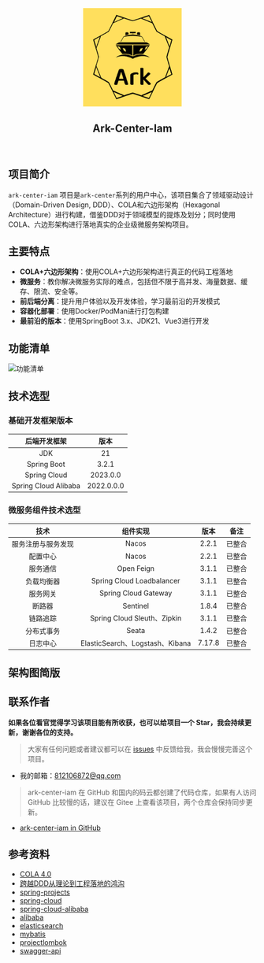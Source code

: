 <div align="center">
<div>
  <img alt="" width="200" height="200" src="./asserts/logo.png">
</div>
  <h2>Ark-Center-Iam</h2>
<div>
  <img alt="" src="https://img.shields.io/badge/build-passing-green.svg">
  <img alt="" src="https://img.shields.io/badge/version-1.0.0-yellow.svg">
  <img alt="" src="https://img.shields.io/badge/build-passing-green.svg">
</div>
</div>

## 项目简介

`ark-center-iam` 项目是`ark-center`系列的用户中心，该项目集合了领域驱动设计（Domain-Driven Design, DDD）、COLA和六边形架构（Hexagonal Architecture）进行构建，借鉴DDD对于领域模型的提炼及划分；同时使用COLA、六边形架构进行落地真实的企业级微服务架构项目。

## 主要特点
- **COLA+六边形架构**：使用COLA+六边形架构进行真正的代码工程落地
- **微服务**：教你解决微服务实际的难点，包括但不限于高并发、海量数据、缓存、限流、安全等。
- **前后端分离**：提升用户体验以及开发体验，学习最前沿的开发模式
- **容器化部署**：使用Docker/PodMan进行打包构建
- **最前沿的版本**：使用SpringBoot 3.x、JDK21、Vue3进行开发

## 功能清单
![功能清单](D:\code\ark\ark-center-iam\asserts\feature-list.jpg)

[//]: # ()
[//]: # (| 项目名称                 | 仓库地址                                                                                                                                                                        | 备注                                                              |)

[//]: # (|:---------------------|-----------------------------------------------------------------------------------------------------------------------------------------------------------------------------|-----------------------------------------------------------------|)

[//]: # (| newbee-mall          | [newbee-mall in GitHub]&#40;https://github.com/newbee-ltd/newbee-mall&#41;<br>[newbee-mall in Gitee]&#40;https://gitee.com/newbee-ltd/newbee-mall&#41;                                      | 初始版本、Spring Boot、Thymeleaf、MyBatis、MySQL                        |)

[//]: # (| newbee-mall-plus     | [newbee-mall-plus in GitHub]&#40;https://github.com/newbee-ltd/newbee-mall-plus&#41;<br/>[newbee-mall-plus in Gitee]&#40;https://gitee.com/newbee-ltd/newbee-mall-plus&#41;                 | 升级版本、优惠券、秒杀、支付、Spring Boot、Thymeleaf、MyBatis、MySQL、Redis        |)

[//]: # (| ark-center-iam    | [ark-center-iam in GitHub]&#40;https://github.com/newbee-ltd/ark-center-iam&#41;<br/>[ark-center-iam in Gitee]&#40;https://gitee.com/newbee-ltd/ark-center-iam&#41;             | 微服务版本、分布式事务、Spring Cloud Alibaba、Nacos、Sentinel、OpenFeign、Seata |)

[//]: # (| newbee-mall-api      | [newbee-mall-api in GitHub]&#40;https://github.com/newbee-ltd/newbee-mall-api&#41;<br/>[newbee-mall-api in Gitee]&#40;https://gitee.com/newbee-ltd/newbee-mall-api&#41;                     | 前后端分离、Spring Boot、MyBatis、Swagger、MySQL                         |)

[//]: # (| newbee-mall-api-go   | [newbee-mall-api-go in GitHub]&#40;https://github.com/newbee-ltd/newbee-mall-api-go&#41;<br/>[newbee-mall-api-go in Gitee]&#40;https://gitee.com/newbee-ltd/newbee-mall-api-go&#41;         | 前后端分离、Go、Gin、MySQL                                              |)

[//]: # (| newbee-mall-vue-app  | [newbee-mall-vue-app in GitHub]&#40;https://github.com/newbee-ltd/newbee-mall-vue-app&#41;<br/>[newbee-mall-vue-app in Gitee]&#40;https://gitee.com/newbee-ltd/newbee-mall-vue-app&#41;     | 前后端分离、Vue2、Vant                                                 |)

[//]: # (| newbee-mall-vue3-app | [newbee-mall-vue3-app in GitHub]&#40;https://github.com/newbee-ltd/newbee-mall-vue3-app&#41;<br/>[newbee-mall-vue3-app in Gitee]&#40;https://gitee.com/newbee-ltd/newbee-mall-vue3-app&#41; | 前后端分离、Vue3、Vue-Router4、Pinia、Vant4                              |)

[//]: # (| vue3-admin           | [vue3-admin in GitHub]&#40;https://github.com/newbee-ltd/vue3-admin&#41;<br/>[vue3-admin in Gitee]&#40;https://gitee.com/newbee-ltd/vue3-admin&#41;                                         | 前后端分离、Vue3、Element-Plus、Vue-Router4、Vite                        |)

## 技术选型

### 基础开发框架版本

|        后端开发框架        |     版本     |
|:--------------------:|:----------:|
|         JDK          |     21     |
|     Spring Boot      |   3.2.1    |
|     Spring Cloud     |  2023.0.0  |
| Spring Cloud Alibaba | 2022.0.0.0 |

### 微服务组件技术选型

|    技术     |             组件实现              |   版本   | 备注  |
|:---------:|:-----------------------------:|:------:|:---:|
| 服务注册与服务发现 |             Nacos             | 2.2.1  | 已整合 |
|   配置中心    |             Nacos             | 2.2.1  | 已整合 |
|   服务通信    |          Open Feign           | 3.1.1  | 已整合 |
|   负载均衡器   |   Spring Cloud Loadbalancer   | 3.1.1  | 已整合 |
|   服务网关    |     Spring Cloud Gateway      | 3.1.1  | 已整合 |
|    断路器    |           Sentinel            | 1.8.4  | 已整合 |
|   链路追踪    |  Spring Cloud Sleuth、Zipkin   | 3.1.1  | 已整合 |
|   分布式事务   |             Seata             | 1.4.2  | 已整合 |
|   日志中心    | ElasticSearch、Logstash、Kibana | 7.17.8 | 已整合 |


## 架构图简版

## 联系作者

**如果各位看官觉得学习该项目能有所收获，也可以给项目一个 Star，我会持续更新，谢谢各位的支持。**

> 大家有任何问题或者建议都可以在 [issues](https://github.com/javisChen/ark-center-iam/issues) 中反馈给我，我会慢慢完善这个项目。

- 我的邮箱：812106872@qq.com

> ark-center-iam 在 GitHub 和国内的码云都创建了代码仓库，如果有人访问 GitHub 比较慢的话，建议在 Gitee
> 上查看该项目，两个仓库会保持同步更新。

- [ark-center-iam in GitHub](https://github.com/javisChen/ark-center-iam/issues)

## 参考资料

- [COLA 4.0](https://blog.csdn.net/significantfrank/article/details/110934799)
- [跨越DDD从理论到工程落地的鸿沟](https://blog.csdn.net/significantfrank/article/details/123267395?spm=1001.2014.3001.5502)
- [spring-projects](https://github.com/spring-projects/spring-boot)
- [spring-cloud](https://github.com/spring-cloud)
- [spring-cloud-alibaba](https://github.com/alibaba/spring-cloud-alibaba)
- [alibaba](https://github.com/alibaba)
- [elasticsearch](https://github.com/elastic/elasticsearch)
- [mybatis](https://github.com/mybatis/mybatis-3)
- [projectlombok](https://github.com/projectlombok/lombok)
- [swagger-api](https://github.com/swagger-api)
